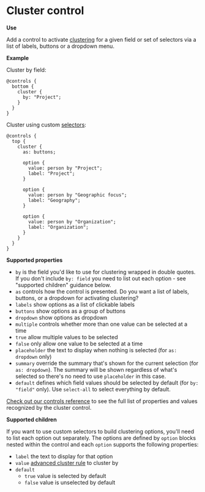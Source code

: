 # Cluster control

**Use**

Add a control to activate [clustering](../clustering.html) for a given field or set of selectors via a list of labels, buttons or a dropdown menu.

**Example**

Cluster by field:

```
@controls {
  bottom {
    cluster {
      by: "Project";
    }
  }
}

```

Cluster using custom [selectors](../selectors.html#selectors):

```
@controls {
  top {
    cluster {
      as: buttons;

      option {
        value: person by "Project";
        label: "Project";
      }

      option {
        value: person by "Geographic focus";
        label: "Geography";
      }

      option {
        value: person by "Organization";
        label: "Organization";
      }
    }
  }
}

```

**Supported properties**

* `by` is the field you'd like to use for clustering wrapped in double quotes. If you don't include `by: field` you need to list out each option - see "supported children" guidance below.
* `as` controls how the control is presented. Do you want a list of labels, buttons, or a dropdown for activating clustering?
 * `labels` show options as a list of clickable labels
 * `buttons` show options as a group of buttons
 * `dropdown` show options as dropdown
* `multiple` controls whether more than one value can be selected at a time
 * `true` allow multiple values to be selected
 * `false` only allow one value to be selected at a time
* `placeholder` the text to display when nothing is selected (for `as: dropdown` only)
* `summary` override the summary that's shown for the current selection (for `as: dropdown`). The summary will be shown regardless of what's selected so there's no need to use `placeholder` in this case.
* `default` defines which field values should be selected by default (for `by: "field"` only). Use `select-all` to select everything by default.

[Check out our controls reference](/guides/controls/controls-reference.md) to see the full list of properties and values recognized by the cluster control.

**Supported children**

If you want to use custom selectors to build clustering options, you'll need to list each option out separately. The options are defined by `option` blocks nested within the control and each `option` supports the following properties:

* `label` the text to display for that option
* `value` [advanced cluster rule](../clustering.html#advanced-clustering) to cluster by
* `default`
  * `true` value is selected by default
  * `false` value is unselected by default
